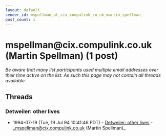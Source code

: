```yaml
---
layout: default
sender_id: mspellman_at_cix_compulink_co_uk_martin_spellman_
post_count: 1
---
```


# mspellman<span>@</span>cix.compulink.co.uk (Martin Spellman) (1 post)

_Be aware that many list participants used multiple email addresses over their time active on the list. As such this page may not contain all threads available._

## Threads

### Detweiler: other lives
+ 1994-07-19 (Tue, 19 Jul 94 10:41:46 PDT) - [Detweiler: other lives](/archive/1994/07/9d0fdb0c9e712fc29d004cc2b5709fa5745b9b87036711a7b47dff5f3a424296) - _mspellman@cix.compulink.co.uk (Martin Spellman)_

